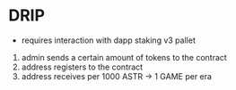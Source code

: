 # DRIP

- requires interaction with dapp staking v3 pallet

1. admin sends a certain amount of tokens to the contract
2. address registers to the contract
3. address receives per 1000 ASTR -> 1 GAME per era
